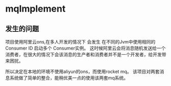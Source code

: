 # mqImplement
## 发生的问题
项目使用阿里云ons,在多人开发的情况下 会发生 在不同的Jvm中使用相同的 Consumer ID 启动多个 Consumer实例。
这时候阿里云会将消息随机发送给一个消费者，在很大的情况下会该消息的生产者和消费者并不是一个开发者，给开发带来困扰。

所以决定在本地的环境不使用aliyun的ons，而使用rocket mq。
该项目对两套消息系统做了简单的整合，能稍优美一点的使用该两套mq系统。

